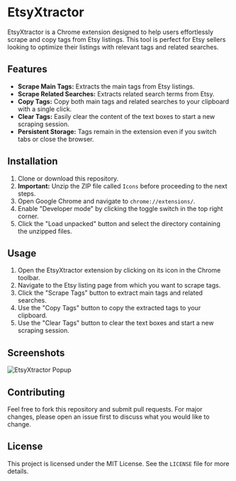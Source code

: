 # EtsyXtractor

EtsyXtractor is a Chrome extension designed to help users effortlessly scrape and copy tags from Etsy listings. This tool is perfect for Etsy sellers looking to optimize their listings with relevant tags and related searches.

## Features

- **Scrape Main Tags:** Extracts the main tags from Etsy listings.
- **Scrape Related Searches:** Extracts related search terms from Etsy.
- **Copy Tags:** Copy both main tags and related searches to your clipboard with a single click.
- **Clear Tags:** Easily clear the content of the text boxes to start a new scraping session.
- **Persistent Storage:** Tags remain in the extension even if you switch tabs or close the browser.

## Installation

1. Clone or download this repository.
2. **Important:** Unzip the ZIP file called `Icons` before proceeding to the next steps.
3. Open Google Chrome and navigate to `chrome://extensions/`.
4. Enable "Developer mode" by clicking the toggle switch in the top right corner.
5. Click the "Load unpacked" button and select the directory containing the unzipped files.

## Usage

1. Open the EtsyXtractor extension by clicking on its icon in the Chrome toolbar.
2. Navigate to the Etsy listing page from which you want to scrape tags.
3. Click the "Scrape Tags" button to extract main tags and related searches.
4. Use the "Copy Tags" button to copy the extracted tags to your clipboard.
5. Use the "Clear Tags" button to clear the text boxes and start a new scraping session.

## Screenshots

![EtsyXtractor Popup](screenshots/etsyXtractor_popup.png)

## Contributing

Feel free to fork this repository and submit pull requests. For major changes, please open an issue first to discuss what you would like to change.

## License

This project is licensed under the MIT License. See the `LICENSE` file for more details.
